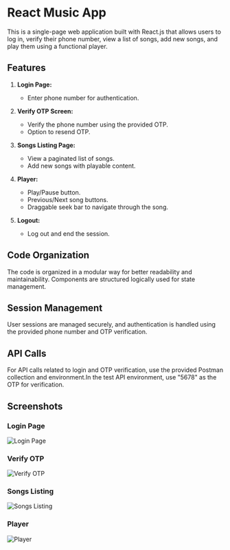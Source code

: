 # React Music App

This is a single-page web application built with React.js that allows users to log in, verify their phone number, view a list of songs, add new songs, and play them using a functional player.

## Features

1. **Login Page:**
   - Enter phone number for authentication.

2. **Verify OTP Screen:**
   - Verify the phone number using the provided OTP.
   - Option to resend OTP.

3. **Songs Listing Page:**
   - View a paginated list of songs.
   - Add new songs with playable content.

4. **Player:**
   - Play/Pause button.
   - Previous/Next song buttons.
   - Draggable seek bar to navigate through the song.

5. **Logout:**
   - Log out and end the session.

## Code Organization

The code is organized in a modular way for better readability and maintainability. Components are structured logically used for state management.

## Session Management

User sessions are managed securely, and authentication is handled using the provided phone number and OTP verification.

## API Calls

For API calls related to login and OTP verification, use the provided Postman collection and environment.In the test API environment, use "5678" as the OTP for verification.

## Screenshots

### Login Page
![Login Page](https://github.com/your-goyalkunjann/your-react-music-app-repo/raw/main/screenshots/login.png)

### Verify OTP
![Verify OTP](https://github.com/your-goyalkunjann/your-react-music-app-repo/raw/main/screenshots/verify-otp.png)

### Songs Listing
![Songs Listing](https://github.com/your-goyalkunjann/your-react-music-app-repo/raw/main/screenshots/songs-listing.png)

### Player
![Player](https://github.com/your-goyalkunjann/your-react-music-app-repo/raw/main/screenshots/player.png)
